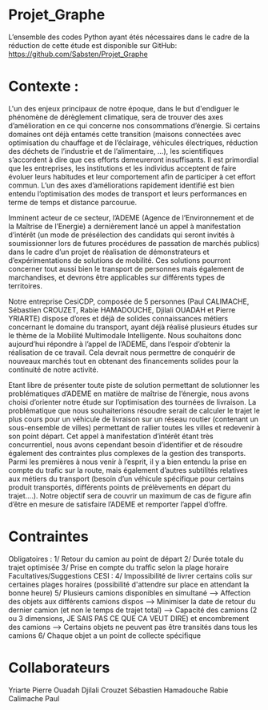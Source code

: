 # Projet_Graphe

L’ensemble des codes Python ayant étés nécessaires dans le cadre de la réduction de cette étude est disponible sur GitHub:
https://github.com/Sabsten/Projet_Graphe

# Contexte : 
L'un des enjeux principaux de notre époque, dans le but d'endiguer le phénomène de dérèglement climatique, sera de trouver des axes d’amélioration en ce qui concerne nos consommations d’énergie. Si certains domaines ont déjà entamés cette transition (maisons connectées avec optimisation du chauffage et de l’éclairage, véhicules électriques, réduction des déchets de l’industrie et de l’alimentaire, …), les scientifiques s’accordent à dire que ces efforts demeureront insuffisants. Il est primordial que les entreprises, les institutions et les individus acceptent de faire évoluer leurs habitudes et leur comportement afin de participer à cet effort commun. L’un des axes d’améliorations rapidement identifié est bien entendu l’optimisation des modes de transport et leurs performances en terme de temps et distance parcourue. 

Imminent acteur de ce secteur, l’ADEME (Agence de l’Environnement et de la Maîtrise de l’Energie) a dernièrement lancé un appel à manifestation d’intérêt (un mode de présélection des candidats qui seront invités à soumissionner lors de futures procédures de passation de marchés publics) dans le cadre d’un projet de réalisation de démonstrateurs et d’expérimentations de solutions de mobilité. Ces solutions pourront concerner tout aussi bien le transport de personnes mais également de marchandises, et devrons être applicables sur différents types de territoires.

Notre entreprise CesiCDP, composée de 5 personnes (Paul CALIMACHE, Sébastien CROUZET, Rabie HAMADOUCHE, Djilali OUADAH et Pierre YRIARTE) dispose d’ores et déjà de solides connaissances métiers concernant le domaine du transport, ayant déjà réalisé plusieurs études sur le thème de la Mobilité Multimodale Intelligente. Nous souhaitons donc aujourd’hui répondre à l’appel de l’ADEME, dans l’espoir d’obtenir la réalisation de ce travail. Cela devrait nous permettre de conquérir de nouveaux marchés tout en obtenant des financements solides pour la continuité de notre activité.

Etant libre de présenter toute piste de solution permettant de solutionner les problématiques d’ADEME en matière de maîtrise de l’énergie, nous avons choisi d’orienter notre étude sur l’optimisation des tournées de livraison. La problématique que nous souhaiterions résoudre serait de calculer le trajet le plus cours pour un véhicule de livraison sur un réseau routier (contenant un sous-ensemble de villes) permettant de rallier toutes les villes et redevenir à son point départ. Cet appel à manifestation d’intérêt étant très concurrentiel, nous avons cependant besoin d’identifier et de résoudre également des contraintes plus complexes de la gestion des transports. Parmi les premières à nous venir à l’esprit, il y a bien entendu la prise en compte du trafic sur la route, mais également d’autres subtilités relatives aux métiers du transport (besoin d’un véhicule spécifique pour certains produit transportés, différents points de prélèvements en départ du trajet….). Notre objectif sera de couvrir un maximum de cas de figure afin d’être en mesure de satisfaire l’ADEME et remporter l’appel d’offre.

# Contraintes

Obligatoires : 
1/ Retour du camion au point de départ 
2/ Durée totale du trajet optimisée
3/ Prise en compte du traffic selon la plage horaire
Facultatives/Suggestions CESI : 
4/ Impossibilité de livrer certains colis sur certaines plages horaires (possibilité d'attendre sur place en attendant la bonne heure)
5/ Plusieurs camions disponibles en simultané 
  --> Affection des objets aux différents camions dispos 
  --> Minimiser la date de retour du dernier camion (et non le temps de trajet total)
  --> Capacité des camions (2 ou 3 dimensions, JE SAIS PAS CE QUE CA VEUT DIRE) et encombrement des camions 
  --> Certains objets ne peuvent pas être transités dans tous les camions 
6/ Chaque objet a un point de collecte spécifique

# Collaborateurs

Yriarte Pierre
Ouadah Djilali
Crouzet Sébastien
Hamadouche Rabie
Calimache Paul

